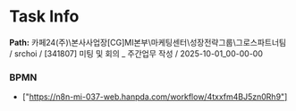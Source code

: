 # Task Info

**Path:** 카페24(주)\본사사업장\[CG]MI본부\마케팅센터\성장전략그룹\그로스파트너팀 / srchoi / [341807] 미팅 및 회의 _ 주간업무 작성 / 2025-10-01_00-00-00

### BPMN
- ["https://n8n-mi-037-web.hanpda.com/workflow/4txxfm4BJ5zn0Rh9"]

